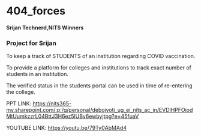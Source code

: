 # 404_forces
**Srijan Technerd,NITS Winners**
<h3>Project for Srijan</h3>


To keep a track of STUDENTS of an institution regarding COVID vaccination.

To provide a platform for colleges and institutions to track exact number of students in an institution.

The verified status in the students portal can be used in time of re-entering the college.

PPT LINK:
https://nits365-my.sharepoint.com/:p:/g/personal/debojyoti_ug_ei_nits_ac_in/EVDlHPFOiodMtUumkzzrL04BttJ3H6ez5lUBv6ewbyjtpg?e=45fuaV

YOUTUBE LINK:
https://youtu.be/79Ty0AbMAd4

